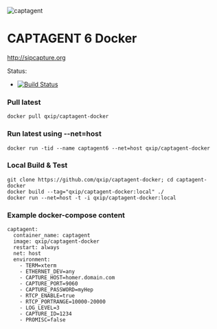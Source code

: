 ![captagent](http://i.imgur.com/3kEIR.png)

# CAPTAGENT 6 Docker
http://sipcapture.org

Status: 

* [![Build Status](https://travis-ci.org/netaskd/captagent-docker.svg?branch=master)](https://travis-ci.org/netaskd/captagent-docker)

 
### Pull latest
```
docker pull qxip/captagent-docker
```

### Run latest using --net=host
```
docker run -tid --name captagent6 --net=host qxip/captagent-docker
```

### Local Build & Test
```
git clone https://github.com/qxip/captagent-docker; cd captagent-docker
docker build --tag="qxip/captagent-docker:local" ./
docker run --net=host -t -i qxip/captagent-docker:local
```

### Example docker-compose content
```
captagent:
  container_name: captagent
  image: qxip/captagent-docker
  restart: always
  net: host
  environment:
    - TERM=xterm
    - ETHERNET_DEV=any
    - CAPTURE_HOST=homer.domain.com
    - CAPTURE_PORT=9060
    - CAPTURE_PASSWORD=myHep
    - RTCP_ENABLE=true
    - RTCP_PORTRANGE=10000-20000
    - LOG_LEVEL=3
    - CAPTURE_ID=1234
    - PROMISC=false
```

